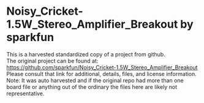 
# Noisy_Cricket-1.5W_Stereo_Amplifier_Breakout by sparkfun  
This is a harvested standardized copy of a project from github.  
The original project can be found at:  
https://github.com/sparkfun/Noisy_Cricket-1.5W_Stereo_Amplifier_Breakout  
Please consult that link for additional, details, files, and license information.  
Note: It was auto harvested and if the original repo had more than one board file or anything out of the ordinary the files here are likely not representative.  
    